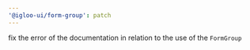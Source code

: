 ```yaml
---
'@igloo-ui/form-group': patch
---
```


fix the error of the documentation in relation to the use of the `FormGroup`
